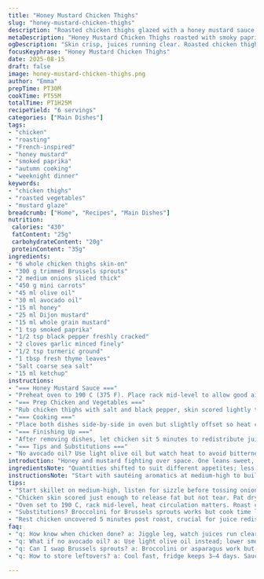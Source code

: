 ```yaml
---
title: "Honey Mustard Chicken Thighs"
slug: "honey-mustard-chicken-thighs"
description: "Roasted chicken thighs glazed with a honey mustard sauce infused with smoked paprika and fresh thyme. Paired with spiced roasted Brussels sprouts, caramelized onions, and sweet baby carrots. Dual cooking dishes, timing staggered to get everything tender with crispy edges. Sauce balances sweet, tangy, and smoky heat; sambal oelek swapped for smoked paprika and fresh thyme to add earthiness. Technique prioritizes texture and aroma over clocks. Pan-sautéed aromatics build depth before adding sweet and acidic elements. Vegetables tossed in avocado oil for higher smoke point and subtle nuttiness. Check chicken by wiggling a leg and juices running clear. Familiar substitutions; swap Brussels sprouts for broccolini; Dijon for grainy mustard."
metaDescription: "Honey Mustard Chicken Thighs roasted with smoky paprika and fresh thyme. Crispy skin, tender meat, roasted Brussels sprouts and baby carrots coated in avocado oil. Savory sauce brightened with ketchup and honey."
ogDescription: "Skin crisp, juices running clear. Roasted chicken thighs with honey mustard sauce, smoked paprika, thyme. Veggies caramelized, onions sweet. Timing staggered, flavor depth layered."
focusKeyphrase: "Honey Mustard Chicken Thighs"
date: 2025-08-15
draft: false
image: honey-mustard-chicken-thighs.png
author: "Emma"
prepTime: PT30M
cookTime: PT55M
totalTime: PT1H25M
recipeYield: "6 servings"
categories: ["Main Dishes"]
tags:
- "chicken"
- "roasting"
- "French-inspired"
- "honey mustard"
- "smoked paprika"
- "autumn cooking"
- "weeknight dinner"
keywords:
- "chicken thighs"
- "roasted vegetables"
- "mustard glaze"
breadcrumb: ["Home", "Recipes", "Main Dishes"]
nutrition: 
 calories: "430"
 fatContent: "25g"
 carbohydrateContent: "20g"
 proteinContent: "35g"
ingredients:
- "6 whole chicken thighs skin-on"
- "300 g trimmed Brussels sprouts"
- "2 medium onions sliced thick"
- "450 g mini carrots"
- "45 ml olive oil"
- "30 ml avocado oil"
- "15 ml honey"
- "25 ml Dijon mustard"
- "15 ml whole grain mustard"
- "1 tsp smoked paprika"
- "1/2 tsp black pepper freshly cracked"
- "2 cloves garlic minced finely"
- "1/2 tsp turmeric ground"
- "1 tbsp fresh thyme leaves"
- "Salt coarse sea salt"
- "15 ml ketchup"
instructions:
- "=== Honey Mustard Sauce ==="
- "Preheat oven to 190 C (375 F). Place rack mid-level to allow good air circulation. Start with heavy-bottomed small skillet over medium-high. Heat olive oil until it shimmers but not smoking. Toss in onions and garlic; hear them sizzle, soften, edges just starting to brown. Stir in smoked paprika and turmeric; aroma deepens in seconds but don’t burn. Remove from heat. Stir in honey, Dijon and grainy mustard, ketchup, fresh thyme, cracked pepper. Sauce thickens, glossy. Set aside to keep warm."
- "=== Prep Chicken and Vegetables ==="
- "Rub chicken thighs with salt and black pepper, skin scored lightly to release fat while roasting. Use olive oil or avocado oil on skin for better crisp. Arrange thighs skin-side up in 33x23cm baking dish; avoid crowding for even crispiness. In separate baking dish, toss Brussels sprouts halved, thick onion slices, and whole baby carrots with avocado oil, salt, and pepper. Coating vegetables evenly—don’t drown them—helps roasting to caramelize, not steam."
- "=== Cooking ==="
- "Place both dishes side-by-side in oven but slightly offset so heat circulates evenly. Roast vegetables about 40 minutes, stirring at halfway point to prevent burnt spots while ensuring uniform browning. Chicken cooks about 1 hour or until juices run clear, skin crisp and nicely browned, flesh pulling from bone when nudged with a fork. I watch thighs closely last 10 minutes; if skin dulls too much, broil for 2 minutes to finish crisping—watch constantly to avoid flare-ups."
- "=== Finishing Up ==="
- "After removing dishes, let chicken sit 5 minutes to redistribute juices, keeps it moist. Taste vegetables; add a pinch more salt or drizzle some extra honey if they need brightness. Serve chicken alongside roasted veggies and spoon leftover sauce over. Spoon juices from chicken pan mixed into sauce for extra depth. If sauce thickened too much, thin with a splash of hot water to desired consistency. Mix textures—tender meat, crisp skin, caramelized veggies, sticky-sweet, earthy sauce."
- "=== Tips and Substitutions ==="
- "No avocado oil? Use light olive oil but watch heat to avoid bitterness. Brussels sprouts can be swapped for broccolini or asparagus for summer. Fresh thyme key; if none, add rosemary or oregano but add with sauce off heat to avoid bitterness. If no grainy mustard, swap with extra Dijon and add pinch of dry mustard powder for texture. Sambal oelek replaced by smoked paprika here for mild heat and smoky depth, but add chili flakes if preferred for more kick. Let chicken rest, always, or dry out inevitable."
introduction: "Honey and mustard fighting over space. One leans sweet, one tangy sharp—best to let them mingle, argue quietly in thick, glossy sauce. Skin of thigh crisps, renders fat, crackling under fork. Brussels sprouts caramelize unevenly, edges blackened, sweet inside. Carrots suck in smoky paprika buzz, onions soften into sweetness just shy of melting into nothing. Learning timing’s a dance; chicken slow to tender but veggies quick to overdo—flip veggies, shift shelves, keep half watchful eye. Roasting’s crackling soundtrack beats in rhythm with kitchen heat, oil sizzling, garlic perfume rising. I learned early: no dry chicken. Resting crucial. Sauce—don’t rush; layering flavors brings that zip. Small swaps, small chaos in kitchen, but good chaos. That smack of jammy onion, that hint of thyme. Not neat, but honest."
ingredientsNote: "Quantities shifted to suit different appetites; less Brussels but more vinegar punch in sauce. Swapped sambal oelek for smoked paprika and fresh thyme for aroma and slower building heat, not firecracker spiciness. Ketchup kept for acidity but cut back; honey trimmed down to avoid overpowering sweetness. Oils chosen for smoke points—olive for sauce base, avocado for roasting veggies, adds subtle nuttiness while resisting burn. Mustard blend replaced portion of Dijon with whole grain for texture bites hidden in smooth sauce. If allergic or missing fresh thyme, dry herbs work but add at end to avoid bitterness. Chicken thighs with skin must dry pat before oiling; skin crisp but never rubbery with this method."
instructionsNote: "Start with sautéing aromatics at medium-high to build flavor base quickly without overcooking garlic. The spices bloom in hot oil—key to unlock aroma. Sauce comes together off heat to retain sharpness. Meat prep is critical: loosen skin and season well beneath. This builds complex layers as fat renders slowly in oven. Roasting dishes side by side optimizes oven space but separate pans needed for texture control and to prevent steaming veggies. Timing stagger offsets roast times—chicken lasts longer, veggies halfway stir to avoid burning. Watch visual cues: skin color, meat texture, veggie browning—not just clocks. Resting chicken holds juices, improving mouthfeel. Drizzle pan juices into sauce at end for that final hit of richness."
tips:
- "Start skillet on medium-high, listen for sizzle before tossing onions and garlic. Quick toast of paprika and turmeric unlocks aroma; take off heat fast or bitterness creeps in. Honey and mustards fold in off-cook to keep sauce sharp, not dull. Sauce thickens as it cools but stays fluid enough to spoon easily. Fresh thyme late for brightness but avoid heat or turns bitter."
- "Chicken skin scored just enough to release fat but not tear. Pat dry before oiling to get that crackling crisp. Avocado oil for roasting veggies for high smoke point; olive oil lower heat spots in sauce. Separate baking dishes prevent steaming. Don’t crowd chicken; air circulation key for browning. Watch onions darken slowly, edges melting into sweetness, no black spots. Toss veggies halfway; uneven roasting means flavor spikes."
- "Oven set to 190 C, rack mid-level, heat circulation matters. Roast chicken about 1 hour; jiggle leg check if juices run clear, skin golden. Broil last 2 minutes if skin dulls but watch close to avoid flare-ups. Veggies hit midway, tossed once only; caramelized edges form if oil coating is just right. Avoid drowning in oil; steam kills crunch. Layer juices from chicken pan back into sauce for richness, thin with hot water if thickened too much."
- "Substitutions? Broccolini for Brussels sprouts works but cook time less predictable; adjust stirring. Grainy mustard swapped with Dijon plus dry mustard powder adds texture back in. No fresh thyme? Rosemary or oregano fine but stir in after heat off, bitter if cooked. Sambal oelek traded for smoked paprika; if prefer heat, add chili flakes later but paprika builds slow smoky flavor base."
- "Rest chicken uncovered 5 minutes post roast, crucial for juice redistribution. Sauce layers flavors; don’t rush. If sauce too thick, thin gradually; puddle consistency verse clinginess. Carrots soak smoky notes, onions sweet without melting away. Balance salt carefully during roasting and final tasting. Little tweaks on honey and ketchup change brightness. Watch skin closely last 10 minutes; texture shifts fast. Timing staggered but sensory cues guide best doneness."
faq:
- "q: How know when chicken done? a: Jiggle leg, watch juices run clear. Skin crisp and pulling from bone. No pink near bone. Broil finish if skin dulls but watch closely. Better check twice than dry meat."
- "q: What if no avocado oil? a: Use light olive oil instead; lower smoke point so temp watch needed. Or any neutral oil with high smoke point. Keeps veg caramelizing not steaming. Toss veggies well but no drenching."
- "q: Can I swap Brussels sprouts? a: Broccolini or asparagus work but roast times vary. Broccolini cooks quick, asparagus even faster. Keep eye on caramelization, stirring often to avoid burnt bits. Adapt timing mid-roast—no rigid clocks."
- "q: How to store leftovers? a: Cool fast, fridge keeps 3–4 days. Sauce might thicken; thin with water or stock reheating. Veggies best eaten day one but can reheat gently in oven or pan to revive edges. Freezing okay but affects texture; reheat slow."

---
```

